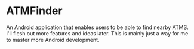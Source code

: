 ATMFinder
=========

An Android application that enables users to be able to find nearby ATMS. I'll flesh out more features and ideas later. This is mainly just a way for me to master more Android development.

